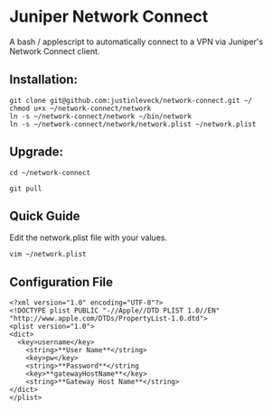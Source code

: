 # Juniper Network Connect

A bash / applescript to automatically connect to a VPN via Juniper's Network Connect client.

## Installation:

    git clone git@github.com:justinleveck/network-connect.git ~/
    chmod u+x ~/network-connect/network
    ln -s ~/network-connect/network ~/bin/network
    ln -s ~/network-connect/network/network.plist ~/network.plist

## Upgrade:

    cd ~/network-connect

    git pull

## Quick Guide

Edit the network.plist file with your values.

    vim ~/network.plist

## Configuration File

    <?xml version="1.0" encoding="UTF-8"?>
    <!DOCTYPE plist PUBLIC "-//Apple//DTD PLIST 1.0//EN"
    "http://www.apple.com/DTDs/PropertyList-1.0.dtd">
    <plist version="1.0">
    <dict>
      <key>username</key>
        <string>**User Name**</string>
        <key>pw</key>
        <string>**Password**</string
        <key>**gatewayHostName**</key>
        <string>**Gateway Host Name**</string>
    </dict>
    </plist>
